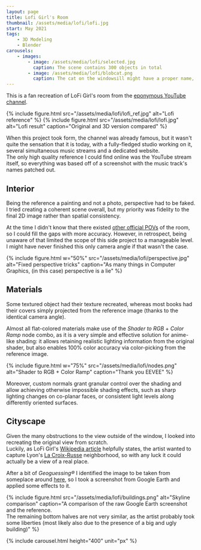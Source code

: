 ```yaml
---
layout: page
title: Lofi Girl's Room
thumbnail: /assets/media/lofi/lofi.jpg
start: May 2021
tags:
    - 3D Modeling
    - Blender
carousels:
    - images:
        - image: /assets/media/lofi/selected.jpg
          caption: The scene contains 300 objects in total
        - image: /assets/media/lofi/blobcat.png
          caption: The cat on the windowsill might have a proper name, but it will always be Blobcat to me ❤️ 
---
```

This is a fan recreation of LoFi Girl's room from the [eponymous YouTube channel](https://www.youtube.com/c/LofiGirl).

{% include figure.html src="/assets/media/lofi/lofi_ref.jpg" alt="Lofi reference" %}
{% include figure.html src="/assets/media/lofi/lofi.jpg" alt="Lofi result" caption="Original and 3D version compared" %}

When this project took form, the channel was already famous, but it wasn't quite the sensation that it is today, with a fully-fledged studio working on it, several simultaneous music streams and a dedicated website.  
The only high quality reference I could find online was the YouTube stream itself, so everything was based off of a screenshot with the music track's names patched out.

## Interior

Being the reference a painting and not a photo, perspective had to be faked. I tried creating a coherent scene overall, but my priority was fidelity to the final 2D image rather than spatial consistency.

At the time I didn't know that there existed [other official POVs](https://www.reddit.com/r/LofiGirl/comments/qcy4rw) of the room, so I could fill the gaps with more accuracy. However, in retrospect, being unaware of that limited the scope of this side project to a manageable level. I might have never finished this only camera angle if that wasn't the case.

{% include figure.html w="50%" src="/assets/media/lofi/perspective.jpg" alt="Fixed perspective tricks" caption="As many things in Computer Graphics, (in this case) perspective is a lie" %}

## Materials

Some textured object had their texture recreated, whereas most books had their covers simply projected from the reference image (thanks to the identical camera angle).

Almost all flat-colored materials make use of the *Shader to RGB* + *Color Ramp* node combo, as it is a very simple and effective solution for anime-like shading: it allows retaining realistic lighting information from the original shader, but also enables 100% color accuracy via color-picking from the reference image.

{% include figure.html w="75%" src="/assets/media/lofi/nodes.png" alt="Shader to RGB + Color Ramp" caption="Thank you EEVEE" %}

Moreover, custom normals grant granular control over the shading and allow achieving otherwise impossible shading effects, such as sharp lighting changes on co-planar faces, or consistent light levels along differently oriented surfaces.

## Cityscape

Given the many obstructions to the view outside of the window, I looked into recreating the original view from scratch.  
Luckily, as LoFi Girl's [Wikipedia article](https://en.wikipedia.org/wiki/Lofi_Girl) helpfully states, the artist wanted to capture Lyon's [La Croix-Russe](https://en.wikipedia.org/wiki/La_Croix-Rousse) neighborhood, so with any luck it could actually be a view of a real place.

After a bit of *Geoguessing®* I identified the image to be taken from someplace around [here](https://earth.google.com/web/@45.77051629,4.82974508,216.82409853a,301.24755646d,35y,-1.45962946h,89.91442929t,0r), so I took a screenshot from Google Earth and applied some effects to it.

{% include figure.html src="/assets/media/lofi/buildings.png" alt="Skyline comparison" caption="A comparison of the raw Google Earth screenshot and the reference.  
The remaining bottom halves are not very similar, as the artist probably took some liberties (most likely also due to the presence of a big and ugly building)" %}

{% include carousel.html height="400" unit="px" %}